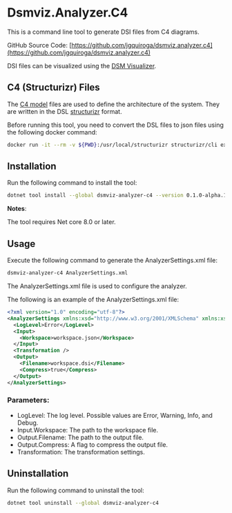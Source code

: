 # Dsmviz.Analyzer.C4

This is a command line tool to generate DSI files from C4 diagrams.

GitHub Source Code: [https://github.com/jgquiroga/dsmviz.analyzer.c4](https://github.com/jgquiroga/dsmviz.analyzer.c4)

DSI files can be visualized using the [DSM Visualizer](https://github.com/dsmviz/dsmviz.github.io).

## C4 (Structurizr) Files

The [C4 model](https://c4model.com/) files are used to define the architecture of the system. They are written in the DSL [structurizr](https://structurizr.com/) format.

Before running this tool, you need to convert the DSL files to json files using the following docker command:

```bash
docker run -it --rm -v ${PWD}:/usr/local/structurizr structurizr/cli export -workspace workspace.dsl -format json
```

## Installation

Run the following command to install the tool:

```bash
dotnet tool install --global dsmviz-analyzer-c4 --version 0.1.0-alpha.1
```

**Notes**:

The tool requires Net core 8.0 or later.

## Usage

Execute the following command to generate the AnalyzerSettings.xml file:

```bash
dsmviz-analyzer-c4 AnalyzerSettings.xml
```

The AnalyzerSettings.xml file is used to configure the analyzer.

The following is an example of the AnalyzerSettings.xml file:

```xml
<?xml version="1.0" encoding="utf-8"?>
<AnalyzerSettings xmlns:xsd="http://www.w3.org/2001/XMLSchema" xmlns:xsi="http://www.w3.org/2001/XMLSchema-instance">
  <LogLevel>Error</LogLevel>
  <Input>
    <Workspace>workspace.json</Workspace>
  </Input>
  <Transformation />
  <Output>
    <Filename>workspace.dsi</Filename>
    <Compress>true</Compress>
  </Output>
</AnalyzerSettings>
```

### Parameters:

- LogLevel: The log level. Possible values are Error, Warning, Info, and Debug.
- Input.Workspace: The path to the workspace file.
- Output.Filename: The path to the output file.
- Output.Compress: A flag to compress the output file.
- Transformation: The transformation settings.


## Uninstallation

Run the following command to uninstall the tool:

```bash
dotnet tool uninstall --global dsmviz-analyzer-c4
```